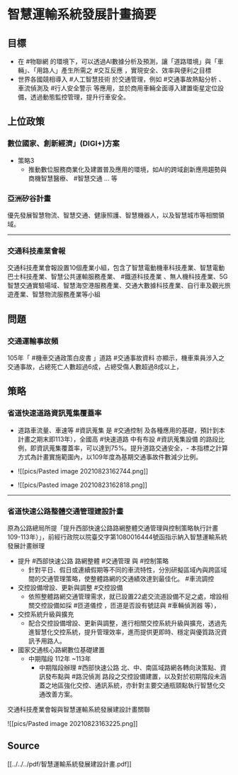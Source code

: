 # 智慧運輸系統發展計畫摘要


## 目標
- 在 #物聯網 的環境下，可以透過AI數據分析及預測，讓「道路環境」與「車輛」、「用路人」產生所需之 #交互反應 ，實現安全、效率與便利之目標
- 世界各國競相導入  #人工智慧技術 於交通管理，例如 #交通事故熱點分析 、車流偵測及 #行人安全警示 等應用，並於商用車輛全面導入建置衛星定位設備，透過動態監控管理，提升行車安全。

## 上位政策
### 數位國家、創新經濟」(DIGI+)方案
- 策略3
	- 推動數位服務商業化及建置普及應用的環境，如AI的跨域創新應用趨勢與商機智慧醫療、 #智慧交通 ... 等

### 亞洲矽谷計畫
優先發展智慧物流、智慧交通、健康照護、智慧機器人，以及智慧城市等相關領域。

---
### 交通科技產業會報
交通科技產業會報設置10個產業小組，包含了智慧電動機車科技產業、智慧電動巴士科技產業、智慧公共運輸服務產業、 #鐵道科技產業 、無人機科技產業、5G智慧交通實驗場域、智慧海空港服務產業、交通大數據科技產業、自行車及觀光旅遊產業、智慧物流服務產業等小組	


## 問題
### 交通運輸事故頻
105年「 #機車交通政策白皮書 」道路 #交通事故資料 亦顯示，機車乘員涉入之交通事故，占總死亡人數超過6成，占總受傷人數超過8成以上，

## 策略
### 省道快速道路資訊蒐集覆蓋率
- 道路車流量、車速等 #資訊蒐集 是 #交通控制 及各種應用的基礎，預計到本計畫之期末即113年），全國高 #快速道路 中有布設 #資訊蒐集設備 的路段比例，即資訊蒐集覆蓋率，可以達到75%。提升道路交通安全，- 本指標之計算方式為計畫實施範圍內，以109年度為基期交通事故件數減少比例。

- ![[pics/Pasted image 20210823162744.png]]

- ![[pics/Pasted image 20210823162818.png]]

---
### 省道快速公路整體交通管理建設計畫
原為公路總局所提「提升西部快速公路路網整體交通管理與控制策略執行計畫109-113年）」，前經行政院以院臺交字第1080016444號函指示納入智慧運輸系統發展計畫辦理
- 提升 #西部快速公路 路網整體 #交通管理 與 #控制策略
	- 針對平日、假日或連續假期等不同的車流特性，分別研擬區域內與跨區域間的交通管理策略，使整體路網的交通績效達到最佳化。 #車流調控
- 交控設備增設、更新與調整 #交控設備
	- 依照整體路網交通管理需求，就已設置22處交流道設備不足之處，增設相關交控設備如採 #匝道儀控 ，匝道是否設有號誌與 #車輛偵測器 等），
- 交控系統升級與擴充
	- 配合交控設備增設、更新與調整，進行相關交控系統升級與擴充，透過先進智慧化交控系統，提升管理效率，進而提供更即時、穩定與優質路況資訊予用路人。
- 國家交通核心路網數位基礎建置
	- 中期階段 112年 ~113年
		- 中期階段辦理 #西部快速公路 北、中、南區域路網各轉向決策點、資訊發布點與 #路況偵測 路段之交控設備建置，以及對於初期階段未涵蓋之地區強化交控、通訊系統，亦針對主要交通瓶頸點執行智慧化交通改善方案。

交通科技產業會報與智慧運輸系統發展建設計畫關聯

![[pics/Pasted image 20210823163225.png]]

## Source
[[../../../pdf/智慧運輸系統發展建設計畫.pdf]]

